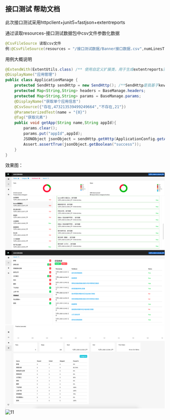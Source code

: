 ##  接口测试 帮助文档
此次接口测试采用httpclient+junit5+fastjson+extentreports

通过读取resources-接口测试数据包中csv文件参数化数据

``` java
@CsvFileSource 读取csv文件
例:@CsvFileSource(resources = "/接口测试数据/Banner接口数据.csv",numLinesToSkip = 1)
```

用例大概说明
```java
@ExtendWith(ExtentUtils.class) /** 使用自定义扩展类，用于生成extentreports测试用例报告*/
@DisplayName("应用管理")  
public class ApplicationManage {
    protected SendHttp sendHttp = new SendHttp(); /**SendHttp是我基于kevinsawicki再次封装的http请求类*/
    protected Map<String,String> headers = BaseManage.headers;
    protected Map<String,String> params = BaseManage.params;
    @DisplayName("获取单个应用信息")
    @CsvSource({"存在,473213539499249664","不存在,21"})
    @ParameterizedTest(name = "{0}")
    @Tag("获取元素")
    public void getApp(String name,String appId){
        params.clear();
        params.put("appId",appId);
        JSONObject jsonObject = sendHttp.getHttp(ApplicationConfig.getApp,headers,params); // ApplicationConfig.getApp 即是 url接口地址
        Assert.assertTrue(jsonObject.getBoolean("success"));
    }
}
```

效果图：

![图片名称1](报告图片/1.png) 
![图片名称2](报告图片/2.png) 
![图片名称3](报告图片/3.png) 
![11](https://cjy513203427.github.io/img/2019-06-20-Java%E5%A4%9A%E7%BA%BF%E7%A8%8B%EF%BC%88%E4%B8%80%EF%BC%89%EF%BC%9A%E7%BA%BF%E7%A8%8B%E4%B8%8E%E8%BF%9B%E7%A8%8B/%E8%BF%9B%E7%A8%8B.png)
